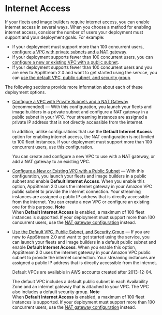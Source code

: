 # Internet Access<a name="internet-access"></a>

If your fleets and image builders require internet access, you can enable internet access in several ways\. When you choose a method for enabling internet access, consider the number of users your deployment must support and your deployment goals\. For example:
+ If your deployment must support more than 100 concurrent users, [configure a VPC with private subnets and a NAT gateway](managing-network-internet-NAT-gateway.md)\.
+ If your deployment supports fewer than 100 concurrent users, you can [configure a new or existing VPC with a public subnet](managing-network-default-internet-access.md)\.
+ If your deployment supports fewer than 100 concurrent users and you are new to AppStream 2\.0 and want to get started using the service, you can [use the default VPC, public subnet, and security group](managing-network-default-internet-access.md)\.

The following sections provide more information about each of these deployment options\.
+ [Configure a VPC with Private Subnets and a NAT Gateway](managing-network-internet-NAT-gateway.md) \(recommended\) — With this configuration, you launch your fleets and image builders in a private subnet and configure a NAT gateway in a public subnet in your VPC\. Your streaming instances are assigned a private IP address that is not directly accessible from the internet\. 

  In addition, unlike configurations that use the **Default Internet Access** option for enabling internet access, the NAT configuration is not limited to 100 fleet instances\. If your deployment must support more than 100 concurrent users, use this configuration\.

  You can create and configure a new VPC to use with a NAT gateway, or add a NAT gateway to an existing VPC\. 
+ [Configure a New or Existing VPC with a Public Subnet](managing-network-default-internet-access.md) — With this configuration, you launch your fleets and image builders in a public subnet and enable **Default Internet Access**\. When you enable this option, AppStream 2\.0 uses the internet gateway in your Amazon VPC public subnet to provide the internet connection\. Your streaming instances are assigned a public IP address that is directly accessible from the internet\. You can create a new VPC or configure an existing one for this purpose\.
**Note**  
When **Default Internet Access** is enabled, a maximum of 100 fleet instances is supported\. If your deployment must support more than 100 concurrent users, use the [NAT gateway configuration](managing-network-internet-NAT-gateway.md) instead\.
+ [Use the Default VPC, Public Subnet, and Security Group](default-vpc-with-public-subnet.md) — If you are new to AppStream 2\.0 and want to get started using the service, you can launch your fleets and image builders in a default public subnet and enable **Default Internet Access**\. When you enable this option, AppStream 2\.0 uses the internet gateway in your Amazon VPC public subnet to provide the internet connection\. Your streaming instances are assigned a public IP address that is directly accessible from the internet\.

  Default VPCs are available in AWS accounts created after 2013\-12\-04\. 

  The default VPC includes a default public subnet in each Availability Zone and an internet gateway that is attached to your VPC\. The VPC also includes a default security group\.
**Note**  
When **Default Internet Access** is enabled, a maximum of 100 fleet instances is supported\. If your deployment must support more than 100 concurrent users, use the [NAT gateway configuration](managing-network-internet-NAT-gateway.md) instead\.